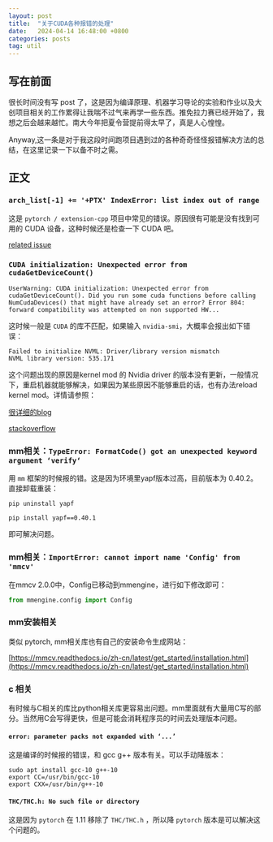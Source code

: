 ```yaml
---
layout: post
title:  "关于CUDA各种报错的处理"
date:   2024-04-14 16:48:00 +0800
categories: posts
tag: util
---
```


## 写在前面

很长时间没有写 post 了，这是因为编译原理、机器学习导论的实验和作业以及大创项目相关的工作累得让我喘不过气来再学一些东西。推免拉力赛已经开始了，我想之后会越来越忙。南大今年把夏令营提前得太早了，真是人心惶惶。

Anyway,这一条是对于我这段时间跑项目遇到过的各种奇奇怪怪报错解决方法的总结，在这里记录一下以备不时之需。

## 正文

### `arch_list[-1] += '+PTX' IndexError: list index out of range`

这是 `pytorch / extension-cpp` 项目中常见的错误。原因很有可能是没有找到可用的 CUDA 设备，这种时候还是检查一下 CUDA 吧。

[related issue](https://github.com/pytorch/extension-cpp/issues/71)

### `CUDA initialization: Unexpected error from cudaGetDeviceCount()`

```
UserWarning: CUDA initialization: Unexpected error from cudaGetDeviceCount(). Did you run some cuda functions before calling NumCudaDevices() that might have already set an error? Error 804: forward compatibility was attempted on non supported HW...
```

这时候一般是 `CUDA` 的库不匹配，如果输入 `nvidia-smi`，大概率会报出如下错误：

```
Failed to initialize NVML: Driver/library version mismatch
NVML library version: 535.171
```

这个问题出现的原因是kernel mod 的 Nvidia driver 的版本没有更新，一般情况下，重启机器就能够解决，如果因为某些原因不能够重启的话，也有办法reload kernel mod。详情请参照：

[很详细的blog](https://comzyh.com/blog/archives/967/)

[stackoverflow](https://stackoverflow.com/questions/43022843/nvidia-nvml-driver-library-version-mismatch)

### mm相关：`TypeError: FormatCode() got an unexpected keyword argument ‘verify‘`

用 `mm` 框架的时候报的错。这是因为环境里yapf版本过高，目前版本为 0.40.2。直接卸载重装：

```shell
pip uninstall yapf

pip install yapf==0.40.1
```

即可解决问题。

### mm相关：`ImportError: cannot import name 'Config' from 'mmcv'`

在mmcv 2.0.0中，Config已移动到mmengine，进行如下修改即可：

```python
from mmengine.config import Config
```

### mm安装相关

类似 pytorch, mm相关库也有自己的安装命令生成网站：

[https://mmcv.readthedocs.io/zh-cn/latest/get_started/installation.html](https://mmcv.readthedocs.io/zh-cn/latest/get_started/installation.html)


### c 相关

有时候与C相关的库比python相关库更容易出问题。mm里面就有大量用C写的部分。当然用C会写得更快，但是可能会消耗程序员的时间去处理版本问题。

#### `error: parameter packs not expanded with ‘...’`

这是编译的时候报的错误，和 gcc g++ 版本有关。可以手动降版本：

```shell
sudo apt install gcc-10 g++-10
export CC=/usr/bin/gcc-10
export CXX=/usr/bin/g++-10
```

#### `THC/THC.h: No such file or directory`

这是因为 `pytorch` 在 1.11 移除了 `THC/THC.h` ，所以降 `pytorch` 版本是可以解决这个问题的。